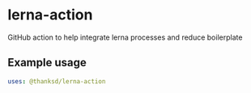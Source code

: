 # lerna-action

GitHub action to help integrate lerna processes and reduce boilerplate

## Example usage

```yml
uses: @thanksd/lerna-action
```
